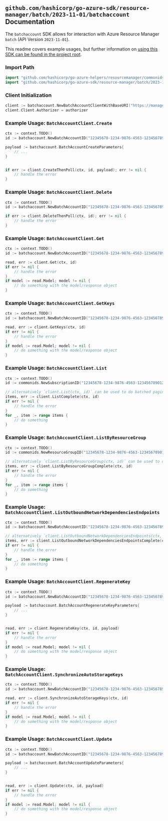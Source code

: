
## `github.com/hashicorp/go-azure-sdk/resource-manager/batch/2023-11-01/batchaccount` Documentation

The `batchaccount` SDK allows for interaction with Azure Resource Manager `batch` (API Version `2023-11-01`).

This readme covers example usages, but further information on [using this SDK can be found in the project root](https://github.com/hashicorp/go-azure-sdk/tree/main/docs).

### Import Path

```go
import "github.com/hashicorp/go-azure-helpers/resourcemanager/commonids"
import "github.com/hashicorp/go-azure-sdk/resource-manager/batch/2023-11-01/batchaccount"
```


### Client Initialization

```go
client := batchaccount.NewBatchAccountClientWithBaseURI("https://management.azure.com")
client.Client.Authorizer = authorizer
```


### Example Usage: `BatchAccountClient.Create`

```go
ctx := context.TODO()
id := batchaccount.NewBatchAccountID("12345678-1234-9876-4563-123456789012", "example-resource-group", "batchAccountName")

payload := batchaccount.BatchAccountCreateParameters{
	// ...
}


if err := client.CreateThenPoll(ctx, id, payload); err != nil {
	// handle the error
}
```


### Example Usage: `BatchAccountClient.Delete`

```go
ctx := context.TODO()
id := batchaccount.NewBatchAccountID("12345678-1234-9876-4563-123456789012", "example-resource-group", "batchAccountName")

if err := client.DeleteThenPoll(ctx, id); err != nil {
	// handle the error
}
```


### Example Usage: `BatchAccountClient.Get`

```go
ctx := context.TODO()
id := batchaccount.NewBatchAccountID("12345678-1234-9876-4563-123456789012", "example-resource-group", "batchAccountName")

read, err := client.Get(ctx, id)
if err != nil {
	// handle the error
}
if model := read.Model; model != nil {
	// do something with the model/response object
}
```


### Example Usage: `BatchAccountClient.GetKeys`

```go
ctx := context.TODO()
id := batchaccount.NewBatchAccountID("12345678-1234-9876-4563-123456789012", "example-resource-group", "batchAccountName")

read, err := client.GetKeys(ctx, id)
if err != nil {
	// handle the error
}
if model := read.Model; model != nil {
	// do something with the model/response object
}
```


### Example Usage: `BatchAccountClient.List`

```go
ctx := context.TODO()
id := commonids.NewSubscriptionID("12345678-1234-9876-4563-123456789012")

// alternatively `client.List(ctx, id)` can be used to do batched pagination
items, err := client.ListComplete(ctx, id)
if err != nil {
	// handle the error
}
for _, item := range items {
	// do something
}
```


### Example Usage: `BatchAccountClient.ListByResourceGroup`

```go
ctx := context.TODO()
id := commonids.NewResourceGroupID("12345678-1234-9876-4563-123456789012", "example-resource-group")

// alternatively `client.ListByResourceGroup(ctx, id)` can be used to do batched pagination
items, err := client.ListByResourceGroupComplete(ctx, id)
if err != nil {
	// handle the error
}
for _, item := range items {
	// do something
}
```


### Example Usage: `BatchAccountClient.ListOutboundNetworkDependenciesEndpoints`

```go
ctx := context.TODO()
id := batchaccount.NewBatchAccountID("12345678-1234-9876-4563-123456789012", "example-resource-group", "batchAccountName")

// alternatively `client.ListOutboundNetworkDependenciesEndpoints(ctx, id)` can be used to do batched pagination
items, err := client.ListOutboundNetworkDependenciesEndpointsComplete(ctx, id)
if err != nil {
	// handle the error
}
for _, item := range items {
	// do something
}
```


### Example Usage: `BatchAccountClient.RegenerateKey`

```go
ctx := context.TODO()
id := batchaccount.NewBatchAccountID("12345678-1234-9876-4563-123456789012", "example-resource-group", "batchAccountName")

payload := batchaccount.BatchAccountRegenerateKeyParameters{
	// ...
}


read, err := client.RegenerateKey(ctx, id, payload)
if err != nil {
	// handle the error
}
if model := read.Model; model != nil {
	// do something with the model/response object
}
```


### Example Usage: `BatchAccountClient.SynchronizeAutoStorageKeys`

```go
ctx := context.TODO()
id := batchaccount.NewBatchAccountID("12345678-1234-9876-4563-123456789012", "example-resource-group", "batchAccountName")

read, err := client.SynchronizeAutoStorageKeys(ctx, id)
if err != nil {
	// handle the error
}
if model := read.Model; model != nil {
	// do something with the model/response object
}
```


### Example Usage: `BatchAccountClient.Update`

```go
ctx := context.TODO()
id := batchaccount.NewBatchAccountID("12345678-1234-9876-4563-123456789012", "example-resource-group", "batchAccountName")

payload := batchaccount.BatchAccountUpdateParameters{
	// ...
}


read, err := client.Update(ctx, id, payload)
if err != nil {
	// handle the error
}
if model := read.Model; model != nil {
	// do something with the model/response object
}
```
